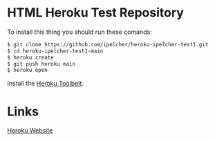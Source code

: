 # HTML Heroku Test Repository

To install this thing you should run these comands:
```sh
$ git clone https://github.com/ipelcher/heroku-ipelcher-test1.git
$ cd heroku-ipelcher-test1-main
$ heroku create
$ git push heroku main
$ heroku open
```
Install the [Heroku Toolbelt](https://toolbelt.heroku.com/).

# Links

[Heroku Website](https://heroku.com)
